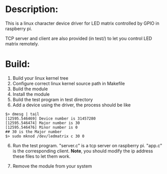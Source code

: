 Description:
====
This is a linux character device driver for LED matrix controlled by GPIO in raspberry pi.

TCP server and client are also provided (in test/) to let you control LED matrix remotely.

Build:
====
1. Build your linux kernel tree
2. Configure correct linux kernel source path in Makefile
3. Build the module
4. Install the module
5. Build the test program in test directory
6. Add a device using the driver, the process should be like
```
$> dmesg | tail
[12595.546469] Device number is 31457280
[12595.546474] Major number is 30
[12595.546476] Minor number is 0
## 30 is the Major number
$> sudo mknod /dev/ledmatrix c 30 0
```
6. Run the test program. "server.c" is a tcp server on raspberry pi. "app.c" is the corresponding client. **Note**, you should modify the ip address these files to let them work.

7. Remove the module from your system
